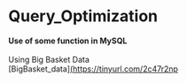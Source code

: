 # Query_Optimization
<b>Use of some function in MySQL</b>
<br><br>
Using Big Basket Data
<br>
[BigBasket_data][(https://tinyurl.com/2c47r2np ](https://docs.google.com/spreadsheets/d/16eWKgKBGstrBV5YlxYo84zHnS6nvvEj8/edit?gid=973239867#gid=973239867)
